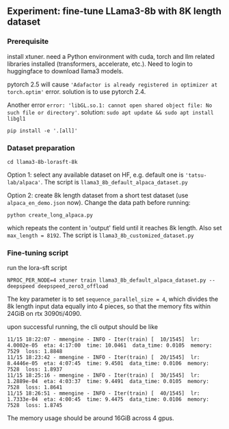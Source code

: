 ## Experiment: fine-tune LLama3-8b with 8K length dataset

### Prerequisite

install xtuner. need a Python environment with cuda, torch and llm related libraries installed (transformers, accelerate, etc.). Need to login to huggingface to download llama3 models.

pytorch 2.5 will cause `'Adafactor is already registered in optimizer at torch.optim'` error. solution is to use pytorch 2.4.

Another error `error: 'libGL.so.1: cannot open shared object file: No such file or directory'`. solution: `sudo apt update && sudo apt install libgl1`

```
pip install -e '.[all]'
```

### Dataset preparation

```
cd llama3-8b-lorasft-8k
```

Option 1: select any available dataset on HF, e.g. default one is `'tatsu-lab/alpaca'`. The script is `llama3_8b_default_alpaca_dataset.py`

Option 2:
create 8k length dataset from a short test dataset (use `alpaca_en_demo.json` now). Change the data path before running:

```
python create_long_alpaca.py 
```

which repeats the content in 'output' field until it reaches 8k length. Also set `max_length = 8192`. The script is `llama3_8b_customized_dataset.py`

### Fine-tuning script

run the lora-sft script 

```
NPROC_PER_NODE=4 xtuner train llama3_8b_default_alpaca_dataset.py --deepspeed deepspeed_zero3_offload
```

The key parameter is to set `sequence_parallel_size = 4`, which divides the 8k length input data equally into 4 pieces, so that the memory fits within 24GiB on rtx 3090ti/4090.

upon successful running, the cli output should be like

```
11/15 18:22:07 - mmengine - INFO - Iter(train) [  10/1545]  lr: 4.0002e-05  eta: 4:17:00  time: 10.0461  data_time: 0.0105  memory: 7529  loss: 1.8848
11/15 18:23:42 - mmengine - INFO - Iter(train) [  20/1545]  lr: 8.4446e-05  eta: 4:07:45  time: 9.4501  data_time: 0.0106  memory: 7528  loss: 1.8937
11/15 18:25:16 - mmengine - INFO - Iter(train) [  30/1545]  lr: 1.2889e-04  eta: 4:03:37  time: 9.4491  data_time: 0.0105  memory: 7528  loss: 1.8641
11/15 18:26:51 - mmengine - INFO - Iter(train) [  40/1545]  lr: 1.7333e-04  eta: 4:00:45  time: 9.4475  data_time: 0.0106  memory: 7528  loss: 1.8745
```

The memory usage should be around 16GiB across 4 gpus.